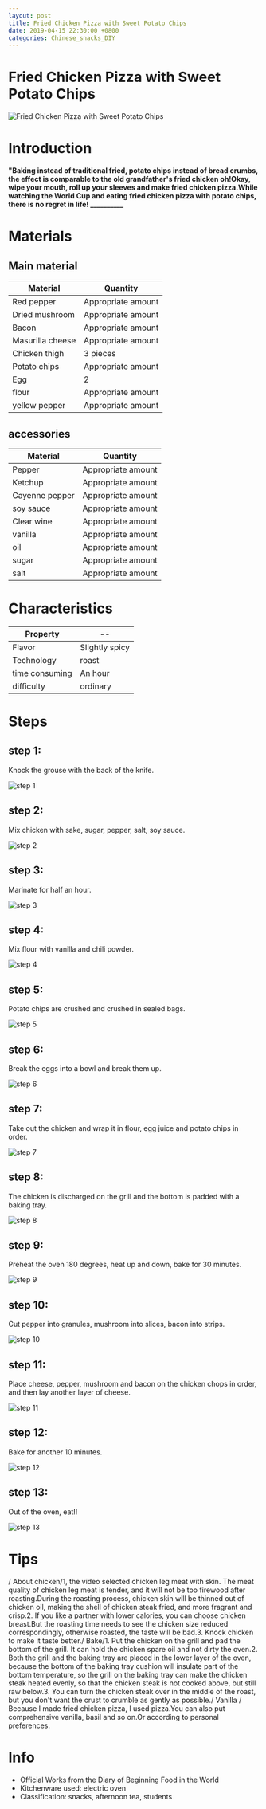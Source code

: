 ```yaml
---
layout: post
title: Fried Chicken Pizza with Sweet Potato Chips
date: 2019-04-15 22:30:00 +0800
categories: Chinese_snacks_DIY
---
```


# Fried Chicken Pizza with Sweet Potato Chips

![Fried Chicken Pizza with Sweet Potato Chips]({{site.baseurl}}/img/405814/405814.jpg)

# Introduction

**"Baking instead of traditional fried, potato chips instead of bread crumbs, the effect is comparable to the old grandfather's fried chicken oh!Okay, wipe your mouth, roll up your sleeves and make fried chicken pizza.While watching the World Cup and eating fried chicken pizza with potato chips, there is no regret in life! __________**

# Materials


## Main material

Material|Quantity
--|--
Red pepper|Appropriate amount
Dried mushroom|Appropriate amount
Bacon|Appropriate amount
Masurilla cheese|Appropriate amount
Chicken thigh|3 pieces
Potato chips|Appropriate amount
Egg|2
flour|Appropriate amount
yellow pepper|Appropriate amount

## accessories

Material|Quantity
--|--
Pepper|Appropriate amount
Ketchup|Appropriate amount
Cayenne pepper|Appropriate amount
soy sauce|Appropriate amount
Clear wine|Appropriate amount
vanilla|Appropriate amount
oil|Appropriate amount
sugar|Appropriate amount
salt|Appropriate amount

# Characteristics

Property|--
--|--
Flavor|Slightly spicy
Technology|roast
time consuming|An hour
difficulty|ordinary

# Steps

## step 1:

Knock the grouse with the back of the knife.

![step 1]({{site.baseurl}}/img/405814/1.jpg)

## step 2:

Mix chicken with sake, sugar, pepper, salt, soy sauce.

![step 2]({{site.baseurl}}/img/405814/2.jpg)

## step 3:

Marinate for half an hour.

![step 3]({{site.baseurl}}/img/405814/3.jpg)

## step 4:

Mix flour with vanilla and chili powder.

![step 4]({{site.baseurl}}/img/405814/4.jpg)

## step 5:

Potato chips are crushed and crushed in sealed bags.

![step 5]({{site.baseurl}}/img/405814/5.jpg)

## step 6:

Break the eggs into a bowl and break them up.

![step 6]({{site.baseurl}}/img/405814/6.jpg)

## step 7:

Take out the chicken and wrap it in flour, egg juice and potato chips in order.

![step 7]({{site.baseurl}}/img/405814/7.jpg)

## step 8:

The chicken is discharged on the grill and the bottom is padded with a baking tray.

![step 8]({{site.baseurl}}/img/405814/8.jpg)

## step 9:

Preheat the oven 180 degrees, heat up and down, bake for 30 minutes.

![step 9]({{site.baseurl}}/img/405814/9.jpg)

## step 10:

Cut pepper into granules, mushroom into slices, bacon into strips.

![step 10]({{site.baseurl}}/img/405814/10.jpg)

## step 11:

Place cheese, pepper, mushroom and bacon on the chicken chops in order, and then lay another layer of cheese.

![step 11]({{site.baseurl}}/img/405814/11.jpg)

## step 12:

Bake for another 10 minutes.

![step 12]({{site.baseurl}}/img/405814/12.jpg)

## step 13:

Out of the oven, eat!!

![step 13]({{site.baseurl}}/img/405814/13.jpg)

# Tips

/ About chicken/1, the video selected chicken leg meat with skin. The meat quality of chicken leg meat is tender, and it will not be too firewood after roasting.During the roasting process, chicken skin will be thinned out of chicken oil, making the shell of chicken steak fried, and more fragrant and crisp.2. If you like a partner with lower calories, you can choose chicken breast.But the roasting time needs to see the chicken size reduced correspondingly, otherwise roasted, the taste will be bad.3. Knock chicken to make it taste better./ Bake/1. Put the chicken on the grill and pad the bottom of the grill. It can hold the chicken spare oil and not dirty the oven.2. Both the grill and the baking tray are placed in the lower layer of the oven, because the bottom of the baking tray cushion will insulate part of the bottom temperature, so the grill on the baking tray can make the chicken steak heated evenly, so that the chicken steak is not cooked above, but still raw below.3. You can turn the chicken steak over in the middle of the roast, but you don't want the crust to crumble as gently as possible./ Vanilla / Because I made fried chicken pizza, I used pizza.You can also put comprehensive vanilla, basil and so on.Or according to personal preferences.

# Info

- Official Works from the Diary of Beginning Food in the World
- Kitchenware used: electric oven
- Classification: snacks, afternoon tea, students